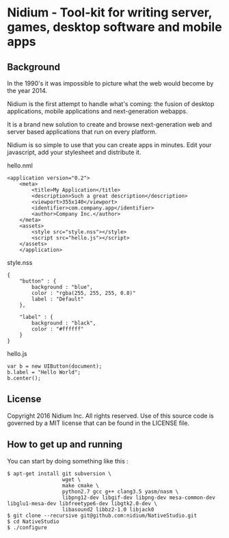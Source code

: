 # Nidium - Tool-kit for writing server, games, desktop software and mobile apps

## Background

In the 1990's it was impossible to picture what the web would become by the year 2014.

Nidium is the first attempt to handle what's coming: the fusion of desktop applications, mobile applications and next-generation webapps.

It is a brand new solution to create and browse next-generation web and server based applications that run on every platform.

Nidium is so simple to use that you can create apps in minutes. Edit your javascript, add your stylesheet and distribute it.

hello.nml

```
<application version="0.2">
	<meta>
		<title>My Application</title>
		<description>Such a great description</description>
		<viewport>355x140</viewport>
		<identifier>com.company.app</identifier>
		<author>Company Inc.</author>
	</meta>
	<assets>
		<style src="style.nss"></style>
		<script src="hello.js"></script>
	</assets>
    </application>
```

style.nss

```
{
    "button" : {
        background : "blue",
        color : "rgba(255, 255, 255, 0.8)"
        label : "Default"
    },

    "label" : {
        background : "black",
        color : "#ffffff"
    }
}
```
hello.js

```
var b = new UIButton(document);
b.label = "Hello World";
b.center();
```

## License

Copyright 2016 Nidium Inc. All rights reserved.
Use of this source code is governed by a MIT license that can be found in the LICENSE file.


## How to get up and running

You can start by doing something like this :

```
$ apt-get install git subversion \
                  wget \
                  make cmake \
                  python2.7 gcc g++ clang3.5 yasm/nasm \
                  libpng12-dev libgif-dev libpng-dev mesa-common-dev libglu1-mesa-dev libfreetype6-dev libgtk2.0-dev \
                  libasound2 libbz2-1.0 libjack0
$ git clone --recursive git@github.com:nidium/NativeStudio.git
$ cd NativeStudio
$ ./configure
```
